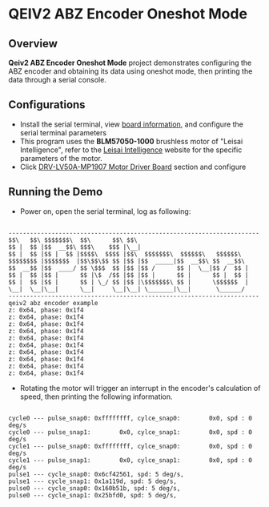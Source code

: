 # QEIV2 ABZ Encoder Oneshot Mode

## Overview

**Qeiv2 ABZ Encoder Oneshot Mode** project demonstrates configuring the ABZ encoder and obtaining its data using oneshot mode, then printing the data through a serial console.

## Configurations

- Install the serial terminal, view [board information](lab_board_overiew), and configure the serial terminal parameters
- This program uses the **BLM57050-1000** brushless motor of "Leisai Intelligence", refer to the [Leisai Intelligence](https://leisai.com/) website for the specific parameters of the motor.
- Click [DRV-LV50A-MP1907 Motor Driver Board](lab_drv_lv50a_mp1907) section and configure

## Running the Demo

- Power on, open the serial terminal, log as following:

```console

----------------------------------------------------------------------
$$\   $$\ $$$$$$$\  $$\      $$\ $$\
$$ |  $$ |$$  __$$\ $$$\    $$$ |\__|
$$ |  $$ |$$ |  $$ |$$$$\  $$$$ |$$\  $$$$$$$\  $$$$$$\   $$$$$$\
$$$$$$$$ |$$$$$$$  |$$\$$\$$ $$ |$$ |$$  _____|$$  __$$\ $$  __$$\
$$  __$$ |$$  ____/ $$ \$$$  $$ |$$ |$$ /      $$ |  \__|$$ /  $$ |
$$ |  $$ |$$ |      $$ |\$  /$$ |$$ |$$ |      $$ |      $$ |  $$ |
$$ |  $$ |$$ |      $$ | \_/ $$ |$$ |\$$$$$$$\ $$ |      \$$$$$$  |
\__|  \__|\__|      \__|     \__|\__| \_______|\__|       \______/
----------------------------------------------------------------------
qeiv2 abz encoder example
z: 0x64, phase: 0x1f4
z: 0x64, phase: 0x1f4
z: 0x64, phase: 0x1f4
z: 0x64, phase: 0x1f4
z: 0x64, phase: 0x1f4
z: 0x64, phase: 0x1f4
z: 0x64, phase: 0x1f4
z: 0x64, phase: 0x1f4
z: 0x64, phase: 0x1f4
z: 0x64, phase: 0x1f4

```
- Rotating the motor will trigger an interrupt in the encoder's calculation of speed, then printing the following information.

```console

cycle0 --- pulse_snap0: 0xffffffff, cylce_snap0:        0x0, spd : 0 deg/s
cycle0 --- pulse_snap1:        0x0, cylce_snap1:        0x0, spd : 0 deg/s
cycle1 --- pulse_snap0: 0xffffffff, cylce_snap0:        0x0, spd : 0 deg/s
cycle1 --- pulse_snap1:        0x0, cylce_snap1:        0x0, spd : 0 deg/s
pulse1 --- cycle_snap0: 0x6cf42561, spd: 5 deg/s,
pulse1 --- cycle_snap1: 0x1a119d, spd: 5 deg/s,
pulse0 --- cycle_snap0: 0x160b51b, spd: 5 deg/s,
pulse0 --- cycle_snap1: 0x25bfd0, spd: 5 deg/s,

```

